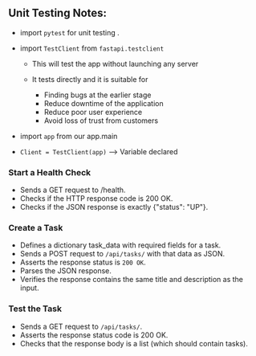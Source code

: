 ## Unit Testing Notes:

- import `pytest` for unit testing .
- import `TestClient` from `fastapi.testclient`
  - This will test the app without launching any server
  - It tests directly and it is suitable for
    
    - Finding bugs at the earlier stage
    - Reduce downtime of the application
    - Reduce poor user experience
    - Avoid loss of trust from customers
- import `app` from our app.main
  
- `Client = TestClient(app)` --> Variable declared
  
### Start a Health Check
- Sends a GET request to /health.
- Checks if the HTTP response code is 200 OK.
- Checks if the JSON response is exactly {"status": "UP"}.


### Create a Task
- Defines a dictionary task_data with required fields for a task.
- Sends a POST request to `/api/tasks/` with that data as JSON.
- Asserts the response status is `200 OK`.
- Parses the JSON response.
- Verifies the response contains the same title and description as the input.

### Test the Task
- Sends a GET request to  `/api/tasks/`.
- Asserts the response status code is 200 OK.
- Checks that the response body is a list (which should contain tasks).
